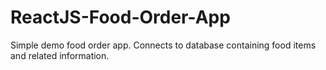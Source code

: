 # ReactJS-Food-Order-App

Simple demo food order app. Connects to database containing food items and related information.
